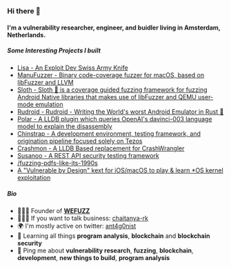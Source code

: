 ### Hi there 👋

#### I'm a vulnerability researcher, engineer, and buidler living in Amsterdam, Netherlands.

##### Some Interesting Projects I built

- [Lisa - An Exploit Dev Swiss Army Knife](https://github.com/ant4g0nist/lisa.py)
- [ManuFuzzer - Binary code-coverage fuzzer for macOS, based on libFuzzer and LLVM](https://github.com/ant4g0nist/ManuFuzzer)
- [Sloth - Sloth 🦥 is a coverage guided fuzzing framework for fuzzing Android Native libraries that makes use of libFuzzer and QEMU user-mode emulation](https://github.com/ant4g0nist/Sloth)
- [Rudroid - Rudroid - Writing the World's worst Android Emulator in Rust 🦀](https://github.com/ant4g0nist/Rudroid)
- [Polar - A LLDB plugin which queries OpenAI's davinci-003 language model to explain the disassembly](https://github.com/ant4g0nist/Polar)
- [Chinstrap - A development environment, testing framework, and origination pipeline focused solely on Tezos](https://github.com/ant4g0nist/chinstrap)
- [Crashmon - A LLDB Based replacement for CrashWrangler](https://github.com/ant4g0nist/crashmon)
- [Susanoo - A REST API security testing framework](https://github.com/ant4g0nist/Susanoo)
- [/fuzzing-pdfs-like-its-1990s](https://github.com/ant4g0nist/fuzzing-pdfs-like-its-1990s)
- [A "Vulnerable by Design" kext for iOS/macOS to play & learn *OS kernel exploitation](https://github.com/ant4g0nist/Vulnerable-Kext)

##### Bio

- 👨🏻‍🎨 Founder of [**WEFUZZ**](https://wefuzz.io)
- 🧑🏻‍💼 If you want to talk business: [chaitanya-rk](https://www.linkedin.com/in/chaitanya-rk)
- 🌍 I'm mostly active on twitter: [ant4g0nist](https://twitter.com/ant4g0nist)
- 🌱 Learning all things **program analysis**, **blockchain** and **blockchain security**
- 💬 Ping me about **vulnerability research**, **fuzzing**, **blockchain**, **development**, **new things to build**, **program analysis**
